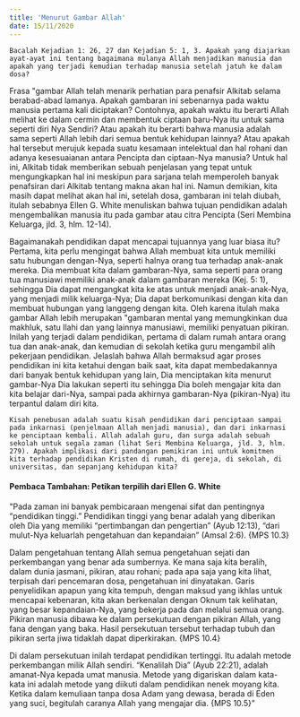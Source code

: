 ```yaml
---
title: 'Menurut Gambar Allah'
date: 15/11/2020
---
```


`Bacalah Kejadian 1: 26, 27 dan Kejadian 5: 1, 3. Apakah yang diajarkan ayat-ayat ini tentang bagaimana mulanya Allah menjadikan manusia dan apakah yang terjadi kemudian terhadap manusia setelah jatuh ke dalam dosa?`

Frasa "gambar Allah telah menarik perhatian para penafsir Alkitab selama berabad-abad lamanya. Apakah gambaran ini sebenarnya pada waktu manusia pertama kali diciptakan? Contohnya, apakah waktu itu berarti Allah melihat ke dalam cermin dan membentuk ciptaan baru-Nya itu untuk sama seperti diri Nya Sendiri? Atau apakah itu berarti bahwa manusia adalah sama seperti Allah lebih dari semua bentuk kehidupan lainnya? Atau apakah hal tersebut merujuk kepada suatu kesamaan intelektual dan hal rohani dan adanya kesesuaianan antara Pencipta dan ciptaan-Nya manusia? Untuk hal ini, Alkitab tidak memberikan sebuah penjelasan yang tepat untuk mengungkapkan hal ini meskipun para sarjana telah memperoleh banyak penafsiran dari Alkitab tentang makna akan hal ini. Namun demikian, kita masih dapat melihat akan hal ini, setelah dosa, gambaran ini telah diubah, itulah sebabnya Ellen G. White menuliskan bahwa tujuan pendidikan adalah mengembalikan manusia itu pada gambar atau citra Pencipta (Seri Membina Keluarga, jld. 3, hlm. 12-14).

Bagaimanakah pendidikan dapat mencapai tujuannya yang luar biasa itu? Pertama, kita perlu mengingat bahwa Allah membuat kita untuk memiliki satu hubungan dengan-Nya, seperti halnya orang tua terhadap anak-anak mereka. Dia membuat kita dalam gambaran-Nya, sama seperti para orang tua manusiawi memiliki anak-anak dalam gambaran mereka (Kej. 5: 1), sehingga Dia dapat mengangkat kita ke atas untuk menjadi anak-anak-Nya, yang menjadi milik keluarga-Nya; Dia dapat berkomunikasi dengan kita dan membuat hubungan yang langgeng dengan kita. Oleh karena itulah maka gambar Allah lebih merupakan "gambaran mental yang memungkinkan dua makhluk, satu Ilahi dan yang lainnya manusiawi, memiliki penyatuan pikiran. Inilah yang terjadi dalam pendidikan, pertama di dalam rumah antara orang tua dan anak-anak, dan kemudian di sekolah ketika guru mengambil alih pekerjaan pendidikan. Jelaslah bahwa Allah bermaksud agar proses pendidikan ini kita ketahui dengan baik saat, kita dapat membedakannya dari banyak bentuk kehidupan yang lain, Dia menciptakan kita menurut gambar-Nya Dia lakukan seperti itu sehingga Dia boleh mengajar kita dan kita belajar dari-Nya, sampai pada akhirnya gambaran-Nya (pikiran-Nya) itu terpantul dalam diri kita.

`Kisah penebusan adalah suatu kisah pendidikan dari penciptaan sampai pada inkarnasi (penjelmaan Allah menjadi manusia), dan dari inkarnasi ke penciptaan kembali. Allah adalah guru, dan surga adalah sebuah sekolah untuk segala zaman (lihat Seri Membina Keluarga, jld. 3, hlm. 279). Apakah implikasi dari pandangan pemikiran ini untuk komitmen kita terhadap pendidikan Kristen di rumah, di gereja, di sekolah, di universitas, dan sepanjang kehidupan kita?`

#### Pembaca Tambahan: Petikan terpilih dari Ellen G. White

"Pada zaman ini banyak pembicaraan mengenai sifat dan pentingnya “pendidikan tinggi.” Pendidikan tinggi yang benar adalah yang diberikan oleh Dia yang memiliki “pertimbangan dan pengertian” (Ayub 12:13), “dari mulut-Nya keluarlah pengetahuan dan kepandaian” (Amsal 2:6). {MPS 10.3}

Dalam pengetahuan tentang Allah semua pengetahuan sejati dan perkembangan yang benar ada sumbernya. Ke mana saja kita beralih, dalam dunia jasmani, pikiran, atau rohani; pada apa saja yang kita lihat, terpisah dari pencemaran dosa, pengetahuan ini dinyatakan. Garis penyelidikan apapun yang kita tempuh, dengan maksud yang ikhlas untuk mencapai kebenaran, kita akan berkenalan dengan Oknum tak kelihatan, yang besar kepandaian-Nya, yang bekerja pada dan melalui semua orang. Pikiran manusia dibawa ke dalam persekutuan dengan pikiran Allah, yang fana dengan yang baka. Hasil persekutuan tersebut terhadap tubuh dan pikiran serta jiwa tidaklah dapat diperkirakan. {MPS 10.4}

Di dalam persekutuan inilah terdapat pendidikan tertinggi. Itu adalah metode perkembangan milik Allah sendiri. “Kenalilah Dia” (Ayub 22:21), adalah amanat-Nya kepada umat manusia. Metode yang digariskan dalam kata-kata ini adalah metode yang diikuti dalam pendidikan nenek moyang kita. Ketika dalam kemuliaan tanpa dosa Adam yang dewasa, berada di Eden yang suci, begitulah caranya Allah yang mengajar dia. {MPS 10.5}"